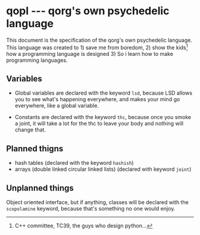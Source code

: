 # qopl --- qorg's own psychedelic language

This document is the specification of the qorg's own psychedelic
language. This language was created to 1) save me from boredom, 2)
show the kids[^1] how a programming language is designed 3) So i learn
how to make programming languages.

## Variables

* Global variables are declared with the keyword `lsd`, because LSD
allows you to see what's happening everywhere, and makes your mind go
everywhere, like a global variable.

* Constants are declared with the keyword `thc`, because once you
  smoke a joint, it will take a lot for the thc to leave your body and
  nothing will change that.

## Planned thigns

* hash tables (declared with the keyword `hashish`)
* arrays (double linked circular linked lists) (declared with keyword
  `joint`)

## Unplanned things

Object oriented interface, but if anything, classes will be declared
with the `scopolamine` keyword, because that's something no one would
enjoy.


[^1]: C++ committee, TC39, the guys who design python...
